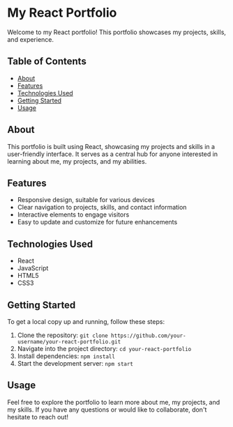 # My React Portfolio

Welcome to my React portfolio! This portfolio showcases my projects, skills, and experience.

## Table of Contents

- [About](#about)
- [Features](#features)
- [Technologies Used](#technologies-used)
- [Getting Started](#getting-started)
- [Usage](#usage)


## About

This portfolio is built using React, showcasing my projects and skills in a user-friendly interface. It serves as a central hub for anyone interested in learning about me, my projects, and my abilities.

## Features

- Responsive design, suitable for various devices
- Clear navigation to projects, skills, and contact information
- Interactive elements to engage visitors
- Easy to update and customize for future enhancements

## Technologies Used

- React
- JavaScript
- HTML5
- CSS3

## Getting Started

To get a local copy up and running, follow these steps:

1. Clone the repository: `git clone https://github.com/your-username/your-react-portfolio.git`
2. Navigate into the project directory: `cd your-react-portfolio`
3. Install dependencies: `npm install`
4. Start the development server: `npm start`

## Usage

Feel free to explore the portfolio to learn more about me, my projects, and my skills. If you have any questions or would like to collaborate, don't hesitate to reach out!

